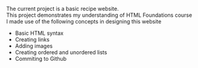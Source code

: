 The current project is a basic recipe website.  
This project demonstrates my understanding of HTML Foundations course  
I made use of the following concepts in designing this website
 - Basic HTML syntax
 - Creating links 
 - Adding images
 - Creating ordered and unordered lists
 - Commiting to Github